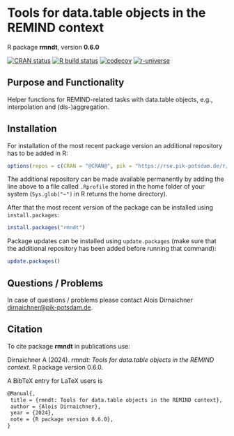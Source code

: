 # Tools for data.table objects in the REMIND context

R package **rmndt**, version **0.6.0**

[![CRAN status](https://www.r-pkg.org/badges/version/rmndt)](https://cran.r-project.org/package=rmndt)  [![R build status](https://github.com/johannah-pik/rmndt/workflows/check/badge.svg)](https://github.com/johannah-pik/rmndt/actions) [![codecov](https://codecov.io/gh/johannah-pik/rmndt/branch/master/graph/badge.svg)](https://app.codecov.io/gh/johannah-pik/rmndt) [![r-universe](https://pik-piam.r-universe.dev/badges/rmndt)](https://pik-piam.r-universe.dev/builds)

## Purpose and Functionality

Helper functions for REMIND-related tasks with data.table objects, e.g., interpolation and (dis-)aggregation.


## Installation

For installation of the most recent package version an additional repository has to be added in R:

```r
options(repos = c(CRAN = "@CRAN@", pik = "https://rse.pik-potsdam.de/r/packages"))
```
The additional repository can be made available permanently by adding the line above to a file called `.Rprofile` stored in the home folder of your system (`Sys.glob("~")` in R returns the home directory).

After that the most recent version of the package can be installed using `install.packages`:

```r 
install.packages("rmndt")
```

Package updates can be installed using `update.packages` (make sure that the additional repository has been added before running that command):

```r 
update.packages()
```

## Questions / Problems

In case of questions / problems please contact Alois Dirnaichner <dirnaichner@pik-potsdam.de>.

## Citation

To cite package **rmndt** in publications use:

Dirnaichner A (2024). _rmndt: Tools for data.table objects in the REMIND context_. R package version 0.6.0.

A BibTeX entry for LaTeX users is

 ```latex
@Manual{,
  title = {rmndt: Tools for data.table objects in the REMIND context},
  author = {Alois Dirnaichner},
  year = {2024},
  note = {R package version 0.6.0},
}
```
